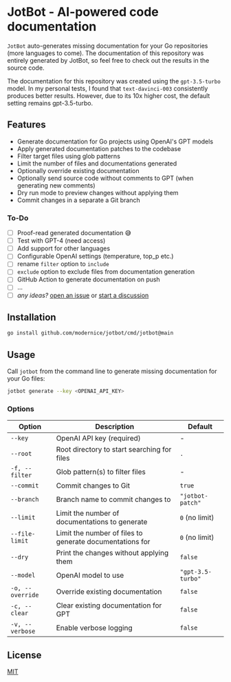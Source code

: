 # JotBot - AI-powered code documentation

`JotBot` auto-generates missing documentation for your Go repositories
(more languages to come). The documentation of this repository was entirely
generated by JotBot, so feel free to check out the results in the source code.

The documentation for this repository was created using the `gpt-3.5-turbo` model.
In my personal tests, I found that `text-davinci-003` consistently produces
better results. However, due to its 10x higher cost, the default setting remains
gpt-3.5-turbo.

## Features

- Generate documentation for Go projects using OpenAI's GPT models
- Apply generated documentation patches to the codebase
- Filter target files using glob patterns
- Limit the number of files and documentations generated
- Optionally override existing documentation
- Optionally send source code without comments to GPT (when generating new comments)
- Dry run mode to preview changes without applying them
- Commit changes in a separate a Git branch

### To-Do

- [ ] Proof-read generated documentation 😅
- [ ] Test with GPT-4 (need access)
- [ ] Add support for other languages
- [ ] Configurable OpenAI settings (temperature, top_p etc.)
- [ ] rename `filter` option to `include`
- [ ] `exclude` option to exclude files from documentation generation
- [ ] GitHub Action to generate documentation on push
- [ ] ...
- [ ] _any ideas?_ [open an issue](//github.com/modernice/jotbot/issues) or [start a discussion](//github.com/modernice/jotbot/discussions)

## Installation

```bash
go install github.com/modernice/jotbot/cmd/jotbot@main
```

## Usage

Call `jotbot` from the command line to generate missing documentation for your
Go files:

```bash
jotbot generate --key <OPENAI_API_KEY>
```

### Options

| Option | Description | Default |
| --- | --- | --- |
| `--key` | OpenAI API key (required) | - |
| `--root` | Root directory to start searching for files | `.` |
| `-f, --filter` | Glob pattern(s) to filter files | - |
| `--commit` | Commit changes to Git | `true` |
| `--branch` | Branch name to commit changes to | `"jotbot-patch"` |
| `--limit` | Limit the number of documentations to generate | `0` (no limit) |
| `--file-limit` | Limit the number of files to generate documentations for | `0` (no limit) |
| `--dry` | Print the changes without applying them | `false` |
| `--model` | OpenAI model to use | `"gpt-3.5-turbo"` |
| `-o, --override` | Override existing documentation | `false` |
| `-c, --clear` | Clear existing documentation for GPT | `false` |
| `-v, --verbose` | Enable verbose logging | `false` |

## License

[MIT](./LICENSE)
